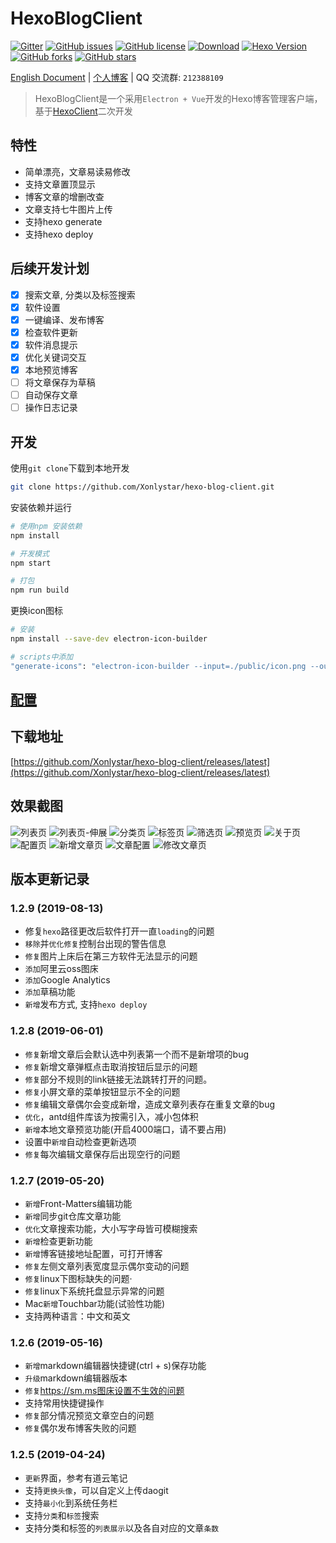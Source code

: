 # HexoBlogClient


[![Gitter](https://img.shields.io/gitter/room/Xonlystar/hexo-blog-client.svg)](https://gitter.im/hexo-blog-client/Lobby?utm_source=badge) 
[![GitHub issues](https://img.shields.io/github/issues/Xonlystar/hexo-blog-client.svg)](https://github.com/Xonlystar/hexo-blog-client/issues) 
[![GitHub license](https://img.shields.io/github/license/Xonlystar/hexo-blog-client.svg)](https://github.com/Xonlystar/hexo-blog-client/blob/master/LICENSE) 
[![Download](https://img.shields.io/badge/downloads-master-green.svg)](https://codeload.github.com/Xonlystar/hexo-blog-client/zip/master) [![Hexo Version](https://img.shields.io/badge/hexo-%3E%3D%203.0-blue.svg)](http://hexo.io) 
[![GitHub forks](https://img.shields.io/github/forks/Xonlystar/hexo-blog-client.svg)](https://github.com/Xonlystar/hexo-blog-client/network) 
[![GitHub stars](https://img.shields.io/github/stars/Xonlystar/hexo-blog-client.svg)](https://github.com/Xonlystar/hexo-blog-client/stargazers)

 [English Document](./README_EN.md) | [个人博客](https://blog.onlystar.site) | QQ 交流群: `212388109`
> HexoBlogClient是一个采用`Electron + Vue`开发的Hexo博客管理客户端，基于[HexoClient](https://github.com/gaoyoubo/hexo-client.git)二次开发

## 特性
  - 简单漂亮，文章易读易修改
  - 支持文章置顶显示
  - 博客文章的增删改查
  - 文章支持七牛图片上传
  - 支持hexo generate
  - 支持hexo deploy

## 后续开发计划
- [x] 搜索文章, 分类以及标签搜索
- [x] 软件设置
- [x] 一键编译、发布博客
- [x] 检查软件更新
- [x] 软件消息提示
- [x] 优化关键词交互
- [x] 本地预览博客
- [ ] 将文章保存为草稿
- [ ] 自动保存文章
- [ ] 操作日志记录

## 开发
使用`git clone`下载到本地开发
```bash
git clone https://github.com/Xonlystar/hexo-blog-client.git
```
安装依赖并运行
```bash
# 使用npm 安装依赖
npm install

# 开发模式
npm start

# 打包
npm run build
```

更换icon图标
```bash
# 安装
npm install --save-dev electron-icon-builder

# scripts中添加
"generate-icons": "electron-icon-builder --input=./public/icon.png --output=build --flatten"
```
## [配置](https://blog.onlystar.site/2018/10/21/hexoblogclient-shi-yong-zhi-nan/)

## 下载地址
[https://github.com/Xonlystar/hexo-blog-client/releases/latest](https://github.com/Xonlystar/hexo-blog-client/releases/latest)

## 效果截图

![列表页](https://user-images.githubusercontent.com/19361551/57982641-93749280-7a7a-11e9-9dd8-485943d71f78.png)
![列表页-伸展](https://user-images.githubusercontent.com/19361551/57982663-054cdc00-7a7b-11e9-8251-48c94fddc6be.png)
![分类页](https://user-images.githubusercontent.com/19361551/57982655-f5cd9300-7a7a-11e9-9566-5da49f1b3d77.png)
![标签页](https://user-images.githubusercontent.com/19361551/57982661-01b95500-7a7b-11e9-8b63-f4726d9a30d1.png)
![筛选页](https://user-images.githubusercontent.com/19361551/57982697-712f4480-7a7b-11e9-88c5-268f22bfccd2.png)
![预览页](https://user-images.githubusercontent.com/19361551/58368118-12eedf80-7f1b-11e9-98c4-8dbf87d7fcfe.png)
![关于页](https://user-images.githubusercontent.com/19361551/57982878-9fae1f00-7a7d-11e9-9061-0d0a05b11844.png)
![配置页](https://user-images.githubusercontent.com/19361551/57982906-11866880-7a7e-11e9-9537-f0a42d4a0ab4.png)
![新增文章页](https://user-images.githubusercontent.com/19361551/57982917-1f3bee00-7a7e-11e9-8107-a8022116f0a0.png)
![文章配置](https://user-images.githubusercontent.com/19361551/57982991-362f1000-7a7f-11e9-9800-eb49309584a4.png)
![修改文章页](https://user-images.githubusercontent.com/19361551/57982954-c3259980-7a7e-11e9-9689-729b3f519a44.png)

## 版本更新记录
### 1.2.9 (2019-08-13)
- 修复`hexo`路径更改后软件打开一直`loading`的问题
- `移除`并`优化修复`控制台出现的警告信息
- `修复`图片上床后在第三方软件无法显示的问题
- `添加`阿里云oss图床
- `添加`Google Analytics
- `添加`草稿功能
- `新增`发布方式, 支持`hexo deploy`

### 1.2.8 (2019-06-01)
- `修复`新增文章后会默认选中列表第一个而不是新增项的bug
- `修复`新增文章弹框点击取消按钮后显示的问题
- `修复`部分不规则的link链接无法跳转打开的问题。
- `修复`小屏文章的菜单按钮显示不全的问题
- `修复`编辑文章偶尔会变成新增，造成文章列表存在重复文章的bug
- `优化`，antd组件库该为按需引入，减小包体积
- `新增`本地文章预览功能(开启4000端口，请不要占用)
- 设置中`新增`自动检查更新选项
- `修复`每次编辑文章保存后出现空行的问题

### 1.2.7 (2019-05-20)
- `新增`Front-Matters编辑功能
- `新增`同步git仓库文章功能
- `优化`文章搜索功能，大小写字母皆可模糊搜索
- `新增`检查更新功能
- `新增`博客链接地址配置，可打开博客
- `修复`左侧文章列表宽度显示偶尔变动的问题
- `修复`linux下图标缺失的问题·
- `修复`linux下系统托盘显示异常的问题
- Mac`新增`Touchbar功能(试验性功能)
- 支持两种语言：中文和英文

### 1.2.6 (2019-05-16)
- `新增`markdown编辑器快捷键(ctrl + s)保存功能
- `升级`markdown编辑器版本
- `修复`https://sm.ms图床设置不生效的问题
- 支持常用快捷键操作
- `修复`部分情况预览文章空白的问题
- `修复`偶尔发布博客失败的问题

### 1.2.5 (2019-04-24)
- `更新`界面，参考有道云笔记
- 支持`更换头像`，可以自定义上传daogit
- 支持`最小化`到系统任务栏
- 支持`分类`和`标签`搜索
- 支持分类和标签的`列表展示`以及各自对应的文章`条数`
